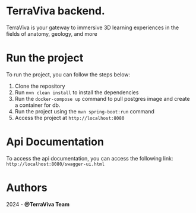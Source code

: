 # TerraViva backend.

TerraViva is your gateway to immersive 3D learning experiences in the fields of anatomy, geology, and more

# Run the project

To run the project, you can follow the steps below:
1. Clone the repository
2. Run `mvn clean install` to install the dependencies
3. Run the `docker-compose up` command to pull postgres image and create a container for db.
4. Run the project using the `mvn spring-boot:run` command
5. Access the project at `http://localhost:8080`

# Api Documentation
To access the api documentation, you can access the following link: `http://localhost:8080/swagger-ui.html`


# Authors

2024 - **@TerraViva Team**